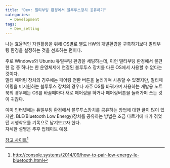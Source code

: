 ```yaml
---
title: "Dev: 멀티부팅 환경에서 블루투스장치 공유하기"
categories:
  - Development
tags:
  - Dev_setting
---
```


나는 효율적인 자원활용을 위해 OS별로 별도 HW의 개발환경을 구축하기보다 멀티부팅 환경을 설정하는 것을 선호하는 편이다.

주로 Windows와 Ubuntu 듀얼부팅 환경을 세팅하는데, 이런 멀티부팅 환경에서 불편한 점 중 하나는 한 운영체제에 연결된 블루투스 장치를 다른 OS에서 사용할 수 없다는 것이다.  
멀티 페어링 장치의 경우에는 페어링 전환 버튼을 눌러가며 사용할 수 있겠지만, 멀티페어링을 미지원하는 블루투스 장치의 경우나 자주 OS를 바꿔가며 사용하는 개발용 노트북의 경우에는 OS를 바꿀때마다 새로 페어링을 하거나 페어링버튼을 눌러가며 쓰는 것이 귀찮다.

<!--more-->

이미 인터넷에는 듀얼부팅 환경에서 블루투스장치를 공유하는 방법에 대한 글이 많이 있지만, BLE(Bluetooth Low Energy)장치를 공유하는 방법은 조금 다르기에 내가 겪었던 시행착오를 기록으로 남겨보고자 한다.  
자세한 설명은 추후 업데이트 예정.

[참고 사이트](http://console.systems/2014/09/how-to-pair-low-energy-le-bluetooth.html)[^1]

[^1]: http://console.systems/2014/09/how-to-pair-low-energy-le-bluetooth.html
